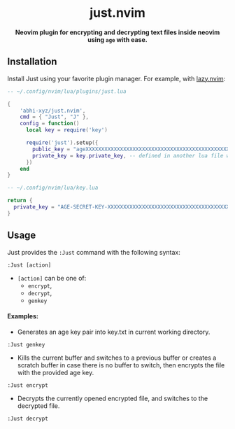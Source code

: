 <div align="center">

# just.nvim

</div>

<div align="center">

**Neovim plugin for encrypting and decrypting text files inside neovim using `age` with ease.**

</div>

## Installation

Install Just using your favorite plugin manager. For example, with [lazy.nvim](https://github.com/folke/lazy.nvim):

```lua
-- ~/.config/nvim/lua/plugins/just.lua

{
    'abhi-xyz/just.nvim',
    cmd = { "Just", "J" },
    config = function()
      local key = require('key')

      require('just').setup({
        public_key = "ageXXXXXXXXXXXXXXXXXXXXXXXXXXXXXXXXXXXXXXXXXXXXXXXXXXXXXXXXXXX",
        private_key = key.private_key, -- defined in another lua file which is not included in git for safety
      })
    end
}
```
```lua
-- ~/.config/nvim/lua/key.lua

return {
  private_key = "AGE-SECRET-KEY-XXXXXXXXXXXXXXXXXXXXXXXXXXXXXXXXXXXXXXXXXXXXXXXXXXXXXXXXXXX",
}
```

## Usage

Just provides the `:Just` command with the following syntax:

```vim
:Just [action]
```

- `[action]` can be one of:
  - `encrypt`,
  - `decrypt`,
  - `genkey`

#### Examples:

- Generates an age key pair into key.txt in current working directory.

```vim
:Just genkey
```

- Kills the current buffer and switches to a previous buffer or creates a scratch buffer in case there is no buffer to switch, then encrypts the file with the provided age key.

```vim
:Just encrypt
```

- Decrypts the currently opened encrypted file, and switches to the decrypted file. 
```vim
:Just decrypt
```
